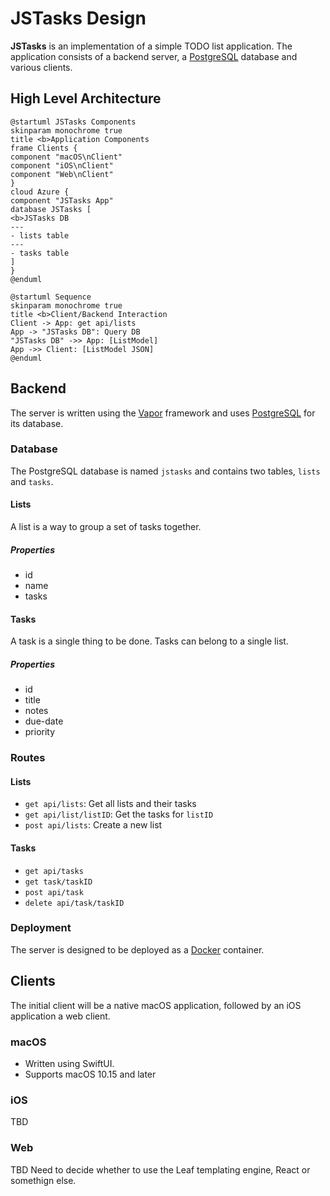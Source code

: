 # JSTasks Design

**JSTasks** is an implementation of a simple TODO list application. The application consists of a backend server, a [PostgreSQL](https://www.postgresql.org/) database and various clients.

## High Level Architecture

```puml
@startuml JSTasks Components
skinparam monochrome true
title <b>Application Components
frame Clients {
component "macOS\nClient"
component "iOS\nClient"
component "Web\nClient"
}
cloud Azure {
component "JSTasks App"
database JSTasks [
<b>JSTasks DB
---
- lists table
---
- tasks table
]
}
@enduml
```

```puml
@startuml Sequence
skinparam monochrome true
title <b>Client/Backend Interaction
Client -> App: get api/lists
App -> "JSTasks DB": Query DB
"JSTasks DB" ->> App: [ListModel]
App ->> Client: [ListModel JSON]
@enduml
```

## Backend

The server is written using the [Vapor](https://vapor.codes) framework and uses [PostgreSQL](https://www.postgresql.org/) for its database.

### Database

The PostgreSQL database is named `jstasks` and contains two tables, `lists` and `tasks`.

#### Lists

A list is a way to group a set of tasks together.

##### Properties

- id
- name
- tasks

#### Tasks

A task is a single thing to be done. Tasks can belong to a single list.

##### Properties

- id
- title
- notes
- due-date
- priority

### Routes

#### Lists

- `get api/lists`: Get all lists and their tasks
- `get api/list/listID`: Get the tasks for `listID`
- `post api/lists`: Create a new list

#### Tasks

- `get api/tasks`
- `get task/taskID`
- `post api/task`
- `delete api/task/taskID`

### Deployment

The server is designed to be deployed as a [Docker](https://www.docker.com/) container.

## Clients

The initial client will be a native macOS application, followed by an iOS application a web client.

### macOS

- Written using SwiftUI.
- Supports macOS 10.15 and later

### iOS

TBD

### Web

TBD
Need to decide whether to use the Leaf templating engine, React or somethign else.
